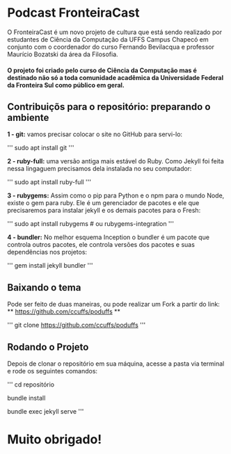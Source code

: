 
# Podcast FronteiraCast

  O FronteiraCast é um novo projeto de cultura que está sendo realizado por estudantes de Ciência da Computação da UFFS Campus Chapecó em conjunto com o coordenador do curso Fernando Bevilacqua e professor Maurício Bozatski da área da Filosofia.


#### O projeto foi criado pelo curso de Ciência da Computação mas é destinado não só a toda comunidade acadêmica da Universidade Federal da Fronteira Sul como público em geral.




## Contribuiçõs para o repositório: preparando o ambiente


**1 - git:** vamos precisar colocar o site no GitHub para servi-lo:

'''
sudo apt install git
'''

**2 - ruby-full:** uma versão antiga mais estável do Ruby. Como Jekyll foi feita nessa lingaguem precisamos dela instalada no seu computador:

'''
sudo apt install ruby-full
'''

**3 - rubygems:** Assim como o pip para Python e o npm para o mundo Node, existe o gem para ruby. Ele é um gerenciador de pacotes e ele que precisaremos para instalar jekyll e os demais pacotes para o Fresh:

'''
sudo apt install rubygems       # ou rubygems-integration
'''

**4 - bundler:** No melhor esquema Inception o bundler é um pacote que controla outros pacotes, ele controla versões dos pacotes e suas dependências nos projetos:

'''
gem install jekyll bundler
'''


## Baixando o tema

Pode ser feito de duas maneiras, ou pode realizar um Fork a partir do link: ** https://github.com/ccuffs/poduffs **

'''
git clone https://github.com/ccuffs/poduffs
'''


## Rodando o Projeto

Depois de clonar o repositório em sua máquina, acesse a pasta via terminal e rode os seguintes comandos: 

'''
cd repositório

bundle install

bundle exec jekyll serve
'''


# Muito obrigado!
